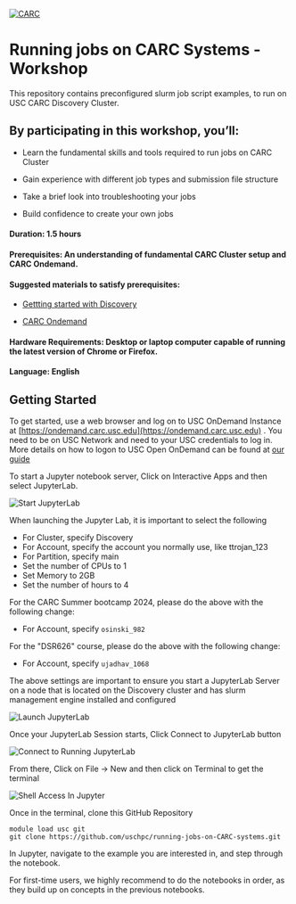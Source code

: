 [![CARC](./images/carc-logo.png 'CARC')](https://carc.usc.edu)
# Running jobs on CARC Systems - Workshop

This repository contains preconfigured slurm job script examples, to run on USC CARC Discovery Cluster. 

## By participating in this workshop, you’ll:

* Learn the fundamental skills and tools required to run jobs on CARC Cluster

* Gain experience with different job types and submission file structure

* Take a brief look into troubleshooting your jobs

* Build confidence to create your own jobs

#### Duration: 1.5 hours
#### Prerequisites: An understanding of fundamental CARC Cluster setup and CARC Ondemand.
#### Suggested materials to satisfy prerequisites:
* [Gettting started with Discovery](https://www.carc.usc.edu/user-information/user-guides/hpc-basics/getting-started-discovery)

* [CARC Ondemand](https://www.carc.usc.edu/user-information/user-guides/hpc-basics/getting-started-ondemand)


#### Hardware Requirements: Desktop or laptop computer capable of running the latest version of Chrome or Firefox. 

#### Language: English

## Getting Started
To get started, use a web browser and log on to USC OnDemand Instance at [https://ondemand.carc.usc.edu](https://ondemand.carc.usc.edu) . You need to be on USC Network and need to your USC credentials to log in. More details on how to logon to USC Open OnDemand can be found at [our guide](https://www.carc.usc.edu/user-information/user-guides/hpc-basics/getting-started-ondemand)

To start a Jupyter notebook server, Click on Interactive Apps and then select JupyterLab.

![Start JupyterLab](./images/jupyterlab-start.png)

When launching the Jupyter Lab, it is important to select the following
* For Cluster, specify Discovery
* For Account, specify the account you normally use, like ttrojan_123
* For Partition, specify main
* Set the number of CPUs to 1
* Set Memory to 2GB
* Set the number of hours to 4

For the CARC Summer bootcamp 2024, please do the above with the following change:
* For Account, specify `osinski_982`

For the "DSR626" course, please do the above with the following change:
* For Account, specify `ujadhav_1068`


The above settings are important to ensure you start a JupyterLab Server on a node that is located on the Discovery cluster and has slurm management engine installed and configured

![Launch JupyterLab](./images/jupyterlab-launching.png)

Once your JupyterLab Session starts, Click Connect to JupyterLab button

![Connect to Running JupyterLab](./images/jupyterlab-running.png)

From there, Click on File -> New and then click on Terminal to get the terminal

![Shell Access In Jupyter](./images/terminal-start.png)

Once in the terminal, clone this GitHub Repository

```
module load usc git
git clone https://github.com/uschpc/running-jobs-on-CARC-systems.git
```

In Jupyter, navigate to the example you are interested in, and step through the notebook. 

For first-time users, we highly recommend to do the notebooks in order, as they build up on concepts in the previous notebooks.

